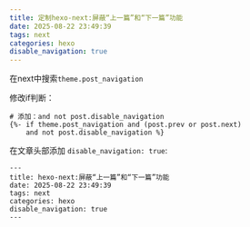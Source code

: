 ```yaml
---
title: 定制hexo-next:屏蔽“上一篇”和“下一篇”功能
date: 2025-08-22 23:49:39
tags: next
categories: hexo
disable_navigation: true
---
```

在next中搜索`theme.post_navigation`

修改if判断：
```
# 添加：and not post.disable_navigation
{%- if theme.post_navigation and (post.prev or post.next) 
    and not post.disable_navigation %}
```

在文章头部添加 `disable_navigation: true`:
```
---
title: hexo-next:屏蔽“上一篇”和“下一篇”功能
date: 2025-08-22 23:49:39
tags: next
categories: hexo
disable_navigation: true
---
```
